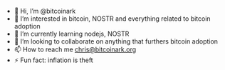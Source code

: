 - 👋 Hi, I’m @bitcoinark
- 👀 I’m interested in bitcoin, NOSTR and everything related to bitcoin adoption
- 🌱 I’m currently learning nodejs, NOSTR
- 💞️ I’m looking to collaborate on anything that furthers bitcoin adoption
- 📫 How to reach me chris@bitcoinark.org
- ⚡ Fun fact: inflation is theft

<!---
bitcoinark/bitcoinark is a ✨ special ✨ repository because its `README.md` (this file) appears on your GitHub profile.
You can click the Preview link to take a look at your changes.
--->

